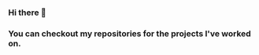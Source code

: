 ### Hi there 👋

<!--

I am seeking opportunities to begin my career as a junior software developer. With a solid foundation in JavaScript, CSS, HTML, Debugging etc. I am eager to learn and develop my skills while working collaboratively with a team.

As a junior software developer without experience, I am open to guidance and feedback from senior developers and team leads. I am excited to take on tasks such as debugging code, testing software, and documenting code changes. I am also eager to contribute to maintaining existing code and fixing bugs.

In addition to my technical skills, I have excellent communication skills and a willingness to learn and grow as a developer. I am comfortable using various tools and technologies related to software development and am committed to staying up-to-date with emerging trends and technologies.


-->

### You can checkout my repositories for the projects I've worked on.
